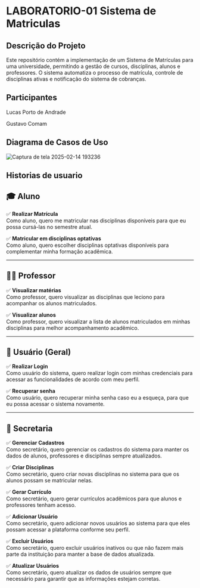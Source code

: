# LABORATORIO-01  Sistema de Matriculas

## Descrição do Projeto

Este repositório contém a implementação de um Sistema de Matrículas para uma universidade, permitindo a gestão de cursos, disciplinas, alunos e professores. O sistema automatiza o processo de matrícula, controle de disciplinas ativas e notificação do sistema de cobranças.

## Participantes
Lucas Porto de Andrade

Gustavo Comam

## Diagrama de Casos de Uso
![Captura de tela 2025-02-14 193236](https://github.com/user-attachments/assets/4bf2d086-f621-48bd-a07f-8830ea5cbea7)

## Historias de usuario

## 🎓 Aluno
✅ **Realizar Matrícula**  
Como aluno, quero me matricular nas disciplinas disponíveis para que eu possa cursá-las no semestre atual.  

✅ **Matricular em disciplinas optativas**  
Como aluno, quero escolher disciplinas optativas disponíveis para complementar minha formação acadêmica.  

---

## 👨‍🏫 Professor
✅ **Visualizar matérias**  
Como professor, quero visualizar as disciplinas que leciono para acompanhar os alunos matriculados.  

✅ **Visualizar alunos**  
Como professor, quero visualizar a lista de alunos matriculados em minhas disciplinas para melhor acompanhamento acadêmico.  

---

## 🔑 Usuário (Geral)
✅ **Realizar Login**  
Como usuário do sistema, quero realizar login com minhas credenciais para acessar as funcionalidades de acordo com meu perfil.  

✅ **Recuperar senha**  
Como usuário, quero recuperar minha senha caso eu a esqueça, para que eu possa acessar o sistema novamente.  

---

## 🏫 Secretaria
✅ **Gerenciar Cadastros**  
Como secretário, quero gerenciar os cadastros do sistema para manter os dados de alunos, professores e disciplinas sempre atualizados.  

✅ **Criar Disciplinas**  
Como secretário, quero criar novas disciplinas no sistema para que os alunos possam se matricular nelas.  

✅ **Gerar Currículo**  
Como secretário, quero gerar currículos acadêmicos para que alunos e professores tenham acesso.  

✅ **Adicionar Usuário**  
Como secretário, quero adicionar novos usuários ao sistema para que eles possam acessar a plataforma conforme seu perfil.  

✅ **Excluir Usuários**  
Como secretário, quero excluir usuários inativos ou que não fazem mais parte da instituição para manter a base de dados atualizada.  

✅ **Atualizar Usuários**  
Como secretário, quero atualizar os dados de usuários sempre que necessário para garantir que as informações estejam corretas.  
